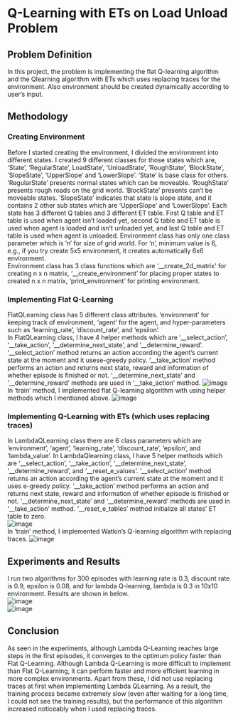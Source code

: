 # Q-Learning with ETs on Load Unload Problem
## Problem Definition
In this project, the problem is implementing the flat Q-learning algorithm and the Qlearning
algorithm with ETs which uses replacing traces for the environment. Also
environment should be created dynamically according to user’s input.
<br>
## Methodology
### Creating Environment
Before I started creating the environment, I divided the environment into different states. I
created 9 different classes for those states which are, ‘State’, ‘RegularState’, LoadState’,
‘UnloadState’, ‘RoughState’, ‘BlockState’, ’SlopeState’, ‘UpperSlope’ and ‘LowerSlope’.
‘State’ is base class for others. ‘RegularState’ presents normal states which can be
moveable. ‘RoughState’ presents rough roads on the grid world. ‘BlockState’ presents
can’t be moveable states. ‘SlopeState’ indicates that state is slope state, and it contains
2 other sub states which are ‘UpperSlope’ and ‘LowerSlope’. Each state has 3 different Q
tables and 3 different ET table. First Q table and ET table is used when agent isn’t loaded
yet, second Q table and ET table is used when agent is loaded and isn’t unloaded yet,
and last Q table and ET table is used when agent is unloaded.
Environment class has only one class parameter which is ’n’ for size of grid world. For ’n’,
minimum value is 6, e.g., if you try create 5x5 environment, it creates automatically 6x6
environment.
<br>
Environment class has 3 class functions which are ‘__create_2d_matrix' for creating n x n
matrix, ‘__create_environment’ for placing proper states to created n x n matrix,
‘print_environment’ for printing environment.
### Implementing Flat Q-Learning
FlatQLearning class has 5 different class attributes. ‘environment’ for keeping track of
environment, ‘agent’ for the agent, and hyper-parameters such as ‘learning_rate’,
‘discount_rate’, and ‘epsilon’.
<br>
In FlatQLearning class, I have 4 helper methods which are ‘__select_action’,
‘__take_action’, ‘__determine_next_state’, and ‘__determine_reward’. ‘__select_action’
method returns an action according the agent’s current state at the moment and it usese-greedy policy. ‘__take_action’ method performs an action and returns next state, reward
and information of whether episode is finished or not. ‘__determine_next_state’ and
‘__determine_reward’ methods are used in ‘__take_action’ method.
![image](https://user-images.githubusercontent.com/56430166/187246782-35e266f0-656c-4323-926f-35a736481eb2.png) <br>
In ‘train’ method, I implemented flat Q-learning algorithm with using helper methods
which I mentioned above.
![image](https://user-images.githubusercontent.com/56430166/187246886-9cbebeed-f772-48c0-a83b-c65ef189aa0d.png)
### Implementing Q-Learning with ETs (which uses replacing traces)
In LambdaQLearning class there are 6 class parameters which are ‘environment’, ‘agent’,
‘learning_rate’, ‘discount_rate’, ‘epsilon’, and ‘lambda_value’.
In LambdaQlearning class, I have 5 helper methods which are ‘__select_action’,
‘__take_action’, ‘__determine_next_state’, ‘__determine_reward’, and ‘__reset_e_values’.
‘__select_action’ method returns an action according the agent’s current state at the
moment and it uses e-greedy policy. ‘__take_action’ method performs an action and
returns next state, reward and information of whether episode is finished or not.
‘__determine_next_state’ and ‘__determine_reward’ methods are used in ‘__take_action’
method. ‘__reset_e_tables’ method initialize all states’ ET table to zero.
<br>
![image](https://user-images.githubusercontent.com/56430166/187247022-3deacba4-d951-4e21-ac4e-e3887351261f.png) <br>
In ‘train’ method, I implemented Watkin’s Q-learning algorithm with replacing traces.
![image](https://user-images.githubusercontent.com/56430166/187247107-d124dd32-833d-43b0-9ce4-5910c1080e7f.png)
## Experiments and Results
I run two algorithms for 300 episodes with learning rate is 0.3, discount rate is 0.9, epsilon
is 0.08, and for lambda Q-learning, lambda is 0.3 in 10x10 environment. Results are shown in below. <br>
![image](https://user-images.githubusercontent.com/56430166/187247263-e13d2d89-9796-4d0a-8ee3-5a9dc28a8ed2.png) <br>
![image](https://user-images.githubusercontent.com/56430166/187247289-72113be8-f08a-4092-b5fd-5dd5b95669e4.png) <br>
## Conclusion
As seen in the experiments, although Lambda Q-Learning reaches large steps in the first
episodes, it converges to the optimum policy faster than Flat Q-Learning.
Although Lambda Q-Learning is more difficult to implement than Flat Q-Learning, it can
perform faster and more efficient learning in more complex environments.
Apart from these, I did not use replacing traces at first when implementing Lambda QLearning.
As a result, the training process became extremely slow (even after waiting for a
long time, I could not see the training results), but the performance of this algorithm
increased noticeably when I used replacing traces.




